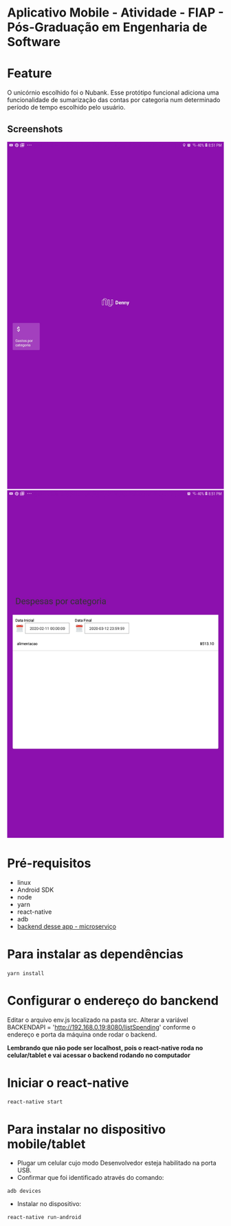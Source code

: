 # Aplicativo Mobile - Atividade - FIAP - Pós-Graduação em Engenharia de Software

# Feature
O unicórnio escolhido foi o Nubank. 
Esse protótipo funcional adiciona uma funcionalidade de sumarização das contas por categoria
num determinado período de tempo escolhido pelo usuário. 

## Screenshots

![Tela inicial](screenshot/tela_inicial.jpg)
![Nova Feature](screenshot/tela_feature.jpg)

# Pré-requisitos
- linux
- Android SDK
- node
- yarn
- react-native
- adb
- [backend desse app - microserviço]( https://github.com/dvriesman/fiap-nubank-api)

# Para instalar as dependências
```
yarn install
```

# Configurar o endereço do banckend
Editar o arquivo env.js localizado na pasta src.
Alterar a variável BACKENDAPI = 'http://192.168.0.19:8080/listSpending' conforme o endereço e porta
da máquina onde rodar o backend. 

**Lembrando que não pode ser localhost, pois o react-native roda no celular/tablet e vai acessar o backend rodando no computador**

# Iniciar o react-native
```
react-native start
```

# Para instalar no dispositivo mobile/tablet 
- Plugar um celular cujo modo Desenvolvedor esteja habilitado na porta USB.
- Confirmar que foi identificado através do comando:

```
adb devices
```
- Instalar no dispositivo:
```
react-native run-android
```








